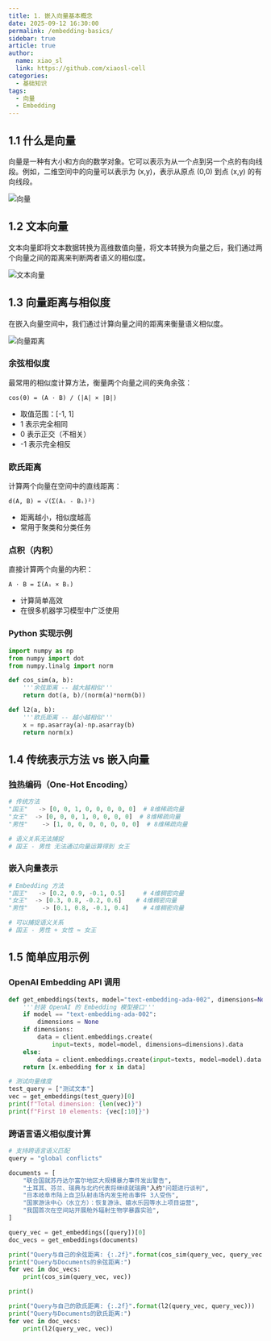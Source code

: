 ```yaml
---
title: 1. 嵌入向量基本概念
date: 2025-09-12 16:30:00
permalink: /embedding-basics/
sidebar: true
article: true
author: 
  name: xiao_sl
  link: https://github.com/xiaosl-cell
categories: 
  - 基础知识
tags: 
  - 向量
  - Embedding
---
```


## 1.1 什么是向量

向量是一种有大小和方向的数学对象。它可以表示为从一个点到另一个点的有向线段。例如，二维空间中的向量可以表示为 (x,y)，表示从原点 (0,0) 到点 (x,y) 的有向线段。

![向量](https://qiniu.agiadventurer.com/%E5%90%91%E9%87%8F.png)

## 1.2 文本向量

文本向量即将文本数据转换为高维数值向量，将文本转换为向量之后，我们通过两个向量之间的距离来判断两者语义的相似度。

![文本向量](https://qiniu.agiadventurer.com/%E6%96%87%E6%9C%AC%E5%90%91%E9%87%8F.png)

## 1.3 向量距离与相似度

在嵌入向量空间中，我们通过计算向量之间的距离来衡量语义相似度。

![向量距离](https://qiniu.agiadventurer.com/%E5%90%91%E9%87%8F%E8%B7%9D%E7%A6%BB.png)

### 余弦相似度

最常用的相似度计算方法，衡量两个向量之间的夹角余弦：

```
cos(θ) = (A · B) / (|A| × |B|)
```

- 取值范围：[-1, 1]
- 1 表示完全相同
- 0 表示正交（不相关）
- -1 表示完全相反

### 欧氏距离

计算两个向量在空间中的直线距离：

```
d(A, B) = √(Σ(Aᵢ - Bᵢ)²)
```

- 距离越小，相似度越高
- 常用于聚类和分类任务




### 点积（内积）

直接计算两个向量的内积：

```
A · B = Σ(Aᵢ × Bᵢ)
```

- 计算简单高效
- 在很多机器学习模型中广泛使用

### Python 实现示例

```python
import numpy as np
from numpy import dot
from numpy.linalg import norm

def cos_sim(a, b):
    '''余弦距离 -- 越大越相似'''
    return dot(a, b)/(norm(a)*norm(b))

def l2(a, b):
    '''欧氏距离 -- 越小越相似'''
    x = np.asarray(a)-np.asarray(b)
    return norm(x)
```

## 1.4 传统表示方法 vs 嵌入向量

### 独热编码（One-Hot Encoding）

```python
# 传统方法
"国王"   -> [0, 0, 1, 0, 0, 0, 0, 0]  # 8维稀疏向量
"女王"  -> [0, 0, 0, 1, 0, 0, 0, 0]  # 8维稀疏向量
"男性"    -> [1, 0, 0, 0, 0, 0, 0, 0]  # 8维稀疏向量

# 语义关系无法捕捉
# 国王 - 男性 无法通过向量运算得到 女王
```

### 嵌入向量表示

```python
# Embedding 方法
"国王"   -> [0.2, 0.9, -0.1, 0.5]     # 4维稠密向量
"女王"  -> [0.3, 0.8, -0.2, 0.6]    # 4维稠密向量  
"男性"    -> [0.1, 0.8, -0.1, 0.4]    # 4维稠密向量

# 可以捕捉语义关系
# 国王 - 男性 + 女性 ≈ 女王
```

## 1.5 简单应用示例

### OpenAI Embedding API 调用

```python
def get_embeddings(texts, model="text-embedding-ada-002", dimensions=None):
    '''封装 OpenAI 的 Embedding 模型接口'''
    if model == "text-embedding-ada-002":
        dimensions = None
    if dimensions:
        data = client.embeddings.create(
            input=texts, model=model, dimensions=dimensions).data
    else:
        data = client.embeddings.create(input=texts, model=model).data
    return [x.embedding for x in data]

# 测试向量维度
test_query = ["测试文本"]
vec = get_embeddings(test_query)[0]
print(f"Total dimension: {len(vec)}")
print(f"First 10 elements: {vec[:10]}")
```

### 跨语言语义相似度计算

```python
# 支持跨语言语义匹配
query = "global conflicts"

documents = [
    "联合国就苏丹达尔富尔地区大规模暴力事件发出警告",
    "土耳其、芬兰、瑞典与北约代表将继续就瑞典"入约"问题进行谈判",
    "日本岐阜市陆上自卫队射击场内发生枪击事件 3人受伤",
    "国家游泳中心（水立方）：恢复游泳、嬉水乐园等水上项目运营",
    "我国首次在空间站开展舱外辐射生物学暴露实验",
]

query_vec = get_embeddings([query])[0]
doc_vecs = get_embeddings(documents)

print("Query与自己的余弦距离: {:.2f}".format(cos_sim(query_vec, query_vec)))
print("Query与Documents的余弦距离:")
for vec in doc_vecs:
    print(cos_sim(query_vec, vec))

print()

print("Query与自己的欧氏距离: {:.2f}".format(l2(query_vec, query_vec)))
print("Query与Documents的欧氏距离:")
for vec in doc_vecs:
    print(l2(query_vec, vec))
```
